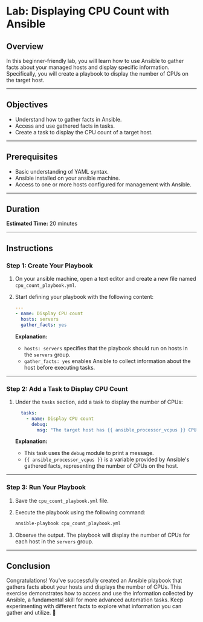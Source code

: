 # Lab: Displaying CPU Count with Ansible

## Overview

In this beginner-friendly lab, you will learn how to use Ansible to gather facts about your managed hosts and display specific information. Specifically, you will create a playbook to display the number of CPUs on the target host.

---

## Objectives

- Understand how to gather facts in Ansible.
- Access and use gathered facts in tasks.
- Create a task to display the CPU count of a target host.

---

## Prerequisites

- Basic understanding of YAML syntax.
- Ansible installed on your ansible machine.
- Access to one or more hosts configured for management with Ansible.

---

## Duration

**Estimated Time:** 20 minutes

---

## Instructions

### Step 1: Create Your Playbook

1. On your ansible machine, open a text editor and create a new file named `cpu_count_playbook.yml`.

2. Start defining your playbook with the following content:

   ```yaml
   ---
   - name: Display CPU count
     hosts: servers
     gather_facts: yes
   ```

   **Explanation:**
   - `hosts: servers` specifies that the playbook should run on hosts in the `servers` group.
   - `gather_facts: yes` enables Ansible to collect information about the host before executing tasks.

---

### Step 2: Add a Task to Display CPU Count

1. Under the `tasks` section, add a task to display the number of CPUs:

   ```yaml
     tasks:
       - name: Display CPU count
         debug:
           msg: "The target host has {{ ansible_processor_vcpus }} CPUs."
   ```

   **Explanation:**
   - This task uses the `debug` module to print a message.
   - `{{ ansible_processor_vcpus }}` is a variable provided by Ansible's gathered facts, representing the number of CPUs on the host.

---

### Step 3: Run Your Playbook

1. Save the `cpu_count_playbook.yml` file.

2. Execute the playbook using the following command:

   ```bash
   ansible-playbook cpu_count_playbook.yml
   ```

3. Observe the output. The playbook will display the number of CPUs for each host in the `servers` group.

---

## Conclusion

Congratulations! You've successfully created an Ansible playbook that gathers facts about your hosts and displays the number of CPUs. This exercise demonstrates how to access and use the information collected by Ansible, a fundamental skill for more advanced automation tasks. Keep experimenting with different facts to explore what information you can gather and utilize. 👏

